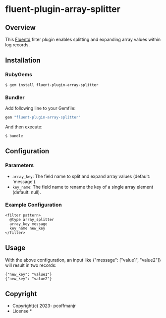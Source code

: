 # fluent-plugin-array-splitter


## Overview
This [Fluentd](https://fluentd.org/) filter plugin enables splitting and expanding array values within log records. 

## Installation

### RubyGems

```
$ gem install fluent-plugin-array-splitter
```

### Bundler

Add following line to your Gemfile:

```ruby
gem "fluent-plugin-array-splitter"
```

And then execute:

```
$ bundle
```

## Configuration

### Parameters

- `array_key`: The field name to split and expand array values (default: 'message').
- `key_name`: The field name to rename the key of a single array element (default: null).

### Example Configuration

```
<filter pattern>
  @type array_splitter
  array_key message
  key_name new_key
</filter>
```

## Usage

With the above configuration, an input like {"message": ["value1", "value2"]} will result in two records:

```
{"new_key": "value1"}
{"new_key": "value2"}
```

## Copyright

* Copyright(c) 2023- pcoffmanjr
* License
  * 
